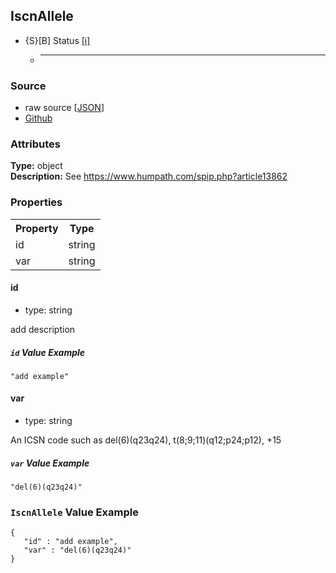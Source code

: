
## IscnAllele

* {S}[B] Status  [[i]](https://schemablocks.org/about/sb-status-levels.html)
    - ____

<!--more-->

### Source

* raw source [[JSON](./IscnAllele.json)]
* [Github](https://github.com/ga4gh-schemablocks/sb-phenopackets/blob/master/working/IscnAllele.yaml)

### Attributes
  
__Type:__ object  
__Description:__ See https://www.humpath.com/spip.php?article13862


### Properties

<table>
  <tr>
    <th>Property</th>
    <th>Type</th>
  </tr>
  <tr>
    <td>id</td>
    <td>string</td>
  </tr>
  <tr>
    <td>var</td>
    <td>string</td>
  </tr>

</table>


#### id

* type: string

add description

##### `id` Value Example  

```
"add example"
```

#### var

* type: string

An ICSN code such as del(6)(q23q24), t(8;9;11)(q12;p24;p12), +15

##### `var` Value Example  

```
"del(6)(q23q24)"
```


### `IscnAllele` Value Example  

```
{
   "id" : "add example",
   "var" : "del(6)(q23q24)"
}
```

